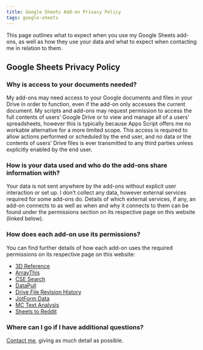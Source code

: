```yaml
---
title: Google Sheets Add-on Privacy Policy
tags: google-sheets
---
```

This page outlines what to expect when you use my Google Sheets add-ons, as well as how they use your data and what to expect when contacting me in relation to them.

## Google Sheets Privacy Policy

### Why is access to your documents needed?
My add-ons may need access to your Google documents and files in your Drive in order to function, even if the add-on only accesses the current document. My scripts and add-ons may request permission to access the full contents of users’ Google Drive or to view and manage all of a users' spreadsheets, however this is typically because Apps Script offers me no workable alternative for a more limited scope. This access is required to allow actions performed or scheduled by the end user, and no data or the contents of users’ Drive files is ever transmitted to any third parties unless explicitly enabled by the end user.
### How is your data used and who do the add-ons share information with?
Your data is not sent anywhere by the add-ons without explicit user interaction or set up. I don't collect any data, however external services required for some add-ons do. Details of which external services, if any, an add-on connects to as well as when and why it connects to them can be found under the permissions section on its respective page on this website (linked below).

### How does each add-on use its permissions?
You can find further details of how each add-on uses the required permissions on its respective page on this website:
* [3D Reference](/projects/3d-reference)
* [​ArrayThis](/projects/arrayThis)
* [CSE Search](/projects/cse-search)
* [DataPull](/projects/dataPull)
* [Drive File Revision History](/projects/drive-file-revision-history)
* [JotForm Data](/projects/jotform-data)
* [MC Text Analysis](/projects/mc-text-analysis)
* [Sheets to Reddit](/projects/sheets-to-reddit)​

### Where can I go if I have additional questions?

[Contact me](/#contact), giving as much detail as possible.